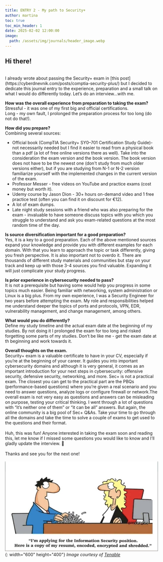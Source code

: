 ```yaml
---
title: ENTRY 2 - My path to Security+
author: martina
toc: true
toc_min_header: 1
date: 2025-02-02 12:00:00
image:
  path: /assets/img/journals/header_image.webp
---
```


## Hi there!
<br>
I already wrote about passing the Security+ exam in [this post](https://cyberdnevnik.com/posts/comptia-security-plus/) but I decided to dedicate this journal entry to the experience, preparation and a small talk on what I would do differently today. Let’s do an interview…with me.

**How was the overall experience from preparation to taking the exam?**<br>
Stressful - it was one of my first big and official certifications.<br>Long - my own fault, I prolonged the preparation process for too long (do not do that!). <br>

**How did you prepare?**
<br>Combining several sources:
* Official book (CompTIA Security+ SY0–701 Certification Study Guide)- not necessarily needed but I find it easier to read from a physical book than a pdf (a lot of free online versions there as well). Take into the consideration the exam version and the book version. The book version does not have to be the newest one (don't study from much older versions either), but if you are studying from N-1 or N-2 version familiarize yourself with the implemented changes in the current version of the exam.
* Professor Messer - free videos on YouTube and practice exams (cost money but worth it).
* Udemy course by Jason Dion - 30+ hours on-demand video and 1 free practice test (often you can find it on discount for €12).
* A lot of exam dumps.
* Late night study sessions with a friend who was also preparing for the exam - invaluable to have someone discuss topics with you which you struggle to understand and ask you exam-related questions at the most random time of the day. 

**Is source diversification important for a good preparation?**
<br>Yes, it is a key to a good preparation. Each of the above mentioned sources expand your knowledge and provide you with different examples for each domain. With that you learn to approach the topic or task differently, giving you fresh perspective. It is also important not to overdo it. There are thousands of different study materials and communities but stay on your track and keep up with those 3-4 sources you find valuable. Expanding it will just complicate your study progress.

**Is prior experience in cybersecurity needed to pass?**
<br>It is not a prerequisite but having some would help you progress in some topics much easier. Being familiar with networking, system administration or Linux is a big plus. From my own experience, I was a Security Engineer for two years before attempting the exam. My role and responsibilities helped me understand deeper the topics of ports and protocols, VPN, EDR, vulnerability management, and change management, among others.

**What would you do differently?**
<br>Define my study timeline and the actual exam date at the beginning of my studies. By not doing it I prolonged the exam for too long and risked forgetting some parts of my studies. Don’t be like me - get the exam date at th beginning and work towards it.

**Overall thoughts on the exam.**
<br>Security+ exam is a valuable certificate to have in your CV, especially if you’re at the beginning of your career. It guides you into important cybersecurity domains and although it is very general, it comes as an important introduction for your next steps in cybersecurity: offensive security, defensive security, networking, and more. Sec+ is not a practical exam. The closest you can get to the practical part are the PBQs (performance-based questions) where you’re given a real scenario and you need to answer questions, analyze logs or configure firewall or network.The overall exam is not very easy as questions and answers can be misleading on purpose, testing your critical thinking. I went through a lot of questions with “it’s neither one of them” or “it can be all” answers. 
But again, the online community is a big pool of Sec+ Q&As. Take your time to go through all the domains and take the time to solve a couple of exams to get used to the questions and their format.
<br>
<br>
Huh, this was fun! Anyone interested in taking the exam soon and reading this, let me know if I missed some questions you would like to know and I’ll gladly update the interview. 🙂
<br>
<br>
Thanks and see you for the next one!
<br>
<br>
![Image](/assets/img/journals/entry2/funny.png){: width="600" height="400"}
*Image courtesy of [Tenable](https://x.com/TenableSecurity/status/1074746088735817728)*